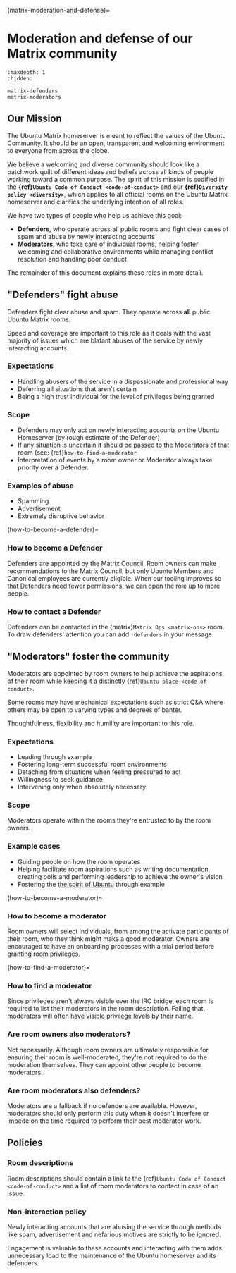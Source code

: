 (matrix-moderation-and-defense)=
# Moderation and defense of our Matrix community

```{toctree}
:maxdepth: 1
:hidden:

matrix-defenders
matrix-moderators
```


## Our Mission

The Ubuntu Matrix homeserver is meant to reflect the values of the Ubuntu Community.
It should be an open, transparent and welcoming environment to everyone from across the globe.

We believe a welcoming and diverse community should look like a patchwork quilt of different ideas and beliefs across all kinds of people working toward a common purpose.
The spirit of this mission is codified in the **{ref}`Ubuntu Code of Conduct <code-of-conduct>`** and our **{ref}`Diversity policy <diversity>`**, which applies to all official rooms on the Ubuntu Matrix homeserver and clarifies the underlying intention of all roles.

We have two types of people who help us achieve this goal:

* **Defenders**, who operate across all public rooms and fight clear cases of spam and abuse by newly interacting accounts
* **Moderators**, who take care of individual rooms, helping foster welcoming and collaborative environments while managing conflict resolution and handling poor conduct

The remainder of this document explains these roles in more detail.

## "Defenders" fight abuse

Defenders fight clear abuse and spam.
They operate across **all** public Ubuntu Matrix rooms.

Speed and coverage are important to this role as it deals with the vast majority of issues which are blatant abuses of the service by newly interacting accounts.


### Expectations

* Handling abusers of the service in a dispassionate and professional way
* Deferring all situations that aren't certain
* Being a high trust individual for the level of privileges being granted


### Scope

* Defenders may only act on newly interacting accounts on the Ubuntu Homeserver (by rough estimate of the Defender)
* If any situation is uncertain it should be passed to the Moderators of that room (see: {ref}`how-to-find-a-moderator`
* Interpretation of events by a room owner or Moderator always take priority over a Defender.


### Examples of abuse

* Spamming
* Advertisement
* Extremely disruptive behavior


(how-to-become-a-defender)=
### How to become a Defender

Defenders are appointed by the Matrix Council.
Room owners can make recommendations to the Matrix Council, but only Ubuntu Members and Canonical employees are currently eligible.
When our tooling improves so that Defenders need fewer permissions, we can open the role up to more people.


### How to contact a Defender

Defenders can be contacted in the {matrix}`Matrix Ops <matrix-ops>` room.
To draw defenders' attention you can add `!defenders` in your message.


## "Moderators" foster the community

Moderators are appointed by room owners to help achieve the aspirations of their room while keeping it a distinctly {ref}`Ubuntu place <code-of-conduct>`.

Some rooms may have mechanical expectations such as strict Q&A where others may be open to varying types and degrees of banter.

Thoughtfulness, flexibility and humility are important to this role.


### Expectations

* Leading through example
* Fostering long-term successful room environments
* Detaching from situations when feeling pressured to act
* Willingness to seek guidance
* Intervening only when absolutely necessary


### Scope

Moderators operate within the rooms they're entrusted to by the room owners.


### Example cases

* Guiding people on how the room operates
* Helping facilitate room aspirations such as writing documentation, creating polls and performing leadership to achieve the owner's vision
* Fostering the [the spirit of Ubuntu](https://ubuntu.com/about) through example


(how-to-become-a-moderator)=
### How to become a moderator

Room owners will select individuals, from among the activate participants of their room, who they think might make a good moderator.
Owners are encouraged to have an onboarding processes with a trial period before granting room privileges.


(how-to-find-a-moderator)=
### How to find a moderator

Since privileges aren't always visible over the IRC bridge, each room is required to list their moderators in the room description.
Failing that, moderators will often have visible privilege levels by their name.


### Are room owners also moderators?

Not necessarily. Although room owners are ultimately responsible for ensuring their room is well-moderated, they're not required to do the moderation themselves.
They can appoint other people to become moderators.


### Are room moderators also defenders?

Moderators are a fallback if no defenders are available.
However, moderators should only perform this duty when it doesn't interfere or impede on the time required to perform their best moderator work.


## Policies

### Room descriptions

Room descriptions should contain a link to the {ref}`Ubuntu Code of Conduct <code-of-conduct>` and a list of room moderators to contact in case of an issue.


### Non-interaction policy

Newly interacting accounts that are abusing the service through methods like spam, advertisement and nefarious motives are strictly to be ignored.

Engagement is valuable to these accounts and interacting with them adds unnecessary load to the maintenance of the Ubuntu homeserver and its defenders.

